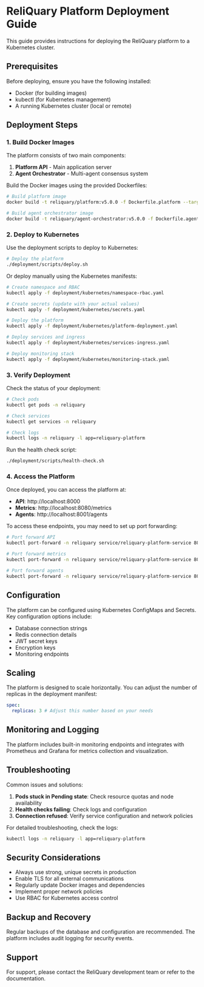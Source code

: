 # ReliQuary Platform Deployment Guide

This guide provides instructions for deploying the ReliQuary platform to a Kubernetes cluster.

## Prerequisites

Before deploying, ensure you have the following installed:

- Docker (for building images)
- kubectl (for Kubernetes management)
- A running Kubernetes cluster (local or remote)

## Deployment Steps

### 1. Build Docker Images

The platform consists of two main components:

1. **Platform API** - Main application server
2. **Agent Orchestrator** - Multi-agent consensus system

Build the Docker images using the provided Dockerfiles:

```bash
# Build platform image
docker build -t reliquary/platform:v5.0.0 -f Dockerfile.platform --target production .

# Build agent orchestrator image
docker build -t reliquary/agent-orchestrator:v5.0.0 -f Dockerfile.agent-orchestrator .
```

### 2. Deploy to Kubernetes

Use the deployment scripts to deploy to Kubernetes:

```bash
# Deploy the platform
./deployment/scripts/deploy.sh
```

Or deploy manually using the Kubernetes manifests:

```bash
# Create namespace and RBAC
kubectl apply -f deployment/kubernetes/namespace-rbac.yaml

# Create secrets (update with your actual values)
kubectl apply -f deployment/kubernetes/secrets.yaml

# Deploy the platform
kubectl apply -f deployment/kubernetes/platform-deployment.yaml

# Deploy services and ingress
kubectl apply -f deployment/kubernetes/services-ingress.yaml

# Deploy monitoring stack
kubectl apply -f deployment/kubernetes/monitoring-stack.yaml
```

### 3. Verify Deployment

Check the status of your deployment:

```bash
# Check pods
kubectl get pods -n reliquary

# Check services
kubectl get services -n reliquary

# Check logs
kubectl logs -n reliquary -l app=reliquary-platform
```

Run the health check script:

```bash
./deployment/scripts/health-check.sh
```

### 4. Access the Platform

Once deployed, you can access the platform at:

- **API**: http://localhost:8000
- **Metrics**: http://localhost:8080/metrics
- **Agents**: http://localhost:8001/agents

To access these endpoints, you may need to set up port forwarding:

```bash
# Port forward API
kubectl port-forward -n reliquary service/reliquary-platform-service 8000:8000

# Port forward metrics
kubectl port-forward -n reliquary service/reliquary-platform-service 8080:8080

# Port forward agents
kubectl port-forward -n reliquary service/reliquary-platform-service 8001:8001
```

## Configuration

The platform can be configured using Kubernetes ConfigMaps and Secrets. Key configuration options include:

- Database connection strings
- Redis connection details
- JWT secret keys
- Encryption keys
- Monitoring endpoints

## Scaling

The platform is designed to scale horizontally. You can adjust the number of replicas in the deployment manifest:

```yaml
spec:
  replicas: 3 # Adjust this number based on your needs
```

## Monitoring and Logging

The platform includes built-in monitoring endpoints and integrates with Prometheus and Grafana for metrics collection and visualization.

## Troubleshooting

Common issues and solutions:

1. **Pods stuck in Pending state**: Check resource quotas and node availability
2. **Health checks failing**: Check logs and configuration
3. **Connection refused**: Verify service configuration and network policies

For detailed troubleshooting, check the logs:

```bash
kubectl logs -n reliquary -l app=reliquary-platform
```

## Security Considerations

- Always use strong, unique secrets in production
- Enable TLS for all external communications
- Regularly update Docker images and dependencies
- Implement proper network policies
- Use RBAC for Kubernetes access control

## Backup and Recovery

Regular backups of the database and configuration are recommended. The platform includes audit logging for security events.

## Support

For support, please contact the ReliQuary development team or refer to the documentation.
